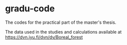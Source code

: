 # gradu-code

The codes for the practical part of the master's thesis.

The data used in the studies and calculations available at
https://dvn.jyu.fi/dvn/dv/Boreal_forest

